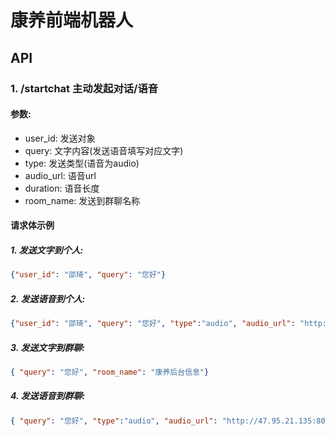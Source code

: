 # 康养前端机器人
## API
###  1. /startchat 主动发起对话/语音
#### 参数:
- user_id: 发送对象
- query: 文字内容(发送语音填写对应文字)
- type: 发送类型(语音为audio)
- audio_url: 语音url
- duration: 语音长度
- room_name: 发送到群聊名称
#### 请求体示例
##### 1. 发送文字到个人:
```json
{"user_id": "邵琦", "query": "您好"}
```
##### 2. 发送语音到个人:
```json
{"user_id": "邵琦", "query": "您好", "type":"audio", "audio_url": "http://47.95.21.135:8014/static/temp_audios/azure_2024-05-20T16-46-58-317Z.silk","duration":14.4}
```

##### 3. 发送文字到群聊:
```json
{ "query": "您好", "room_name": "康养后台信息"}
```

##### 4. 发送语音到群聊:
```json
{ "query": "您好", "type":"audio", "audio_url": "http://47.95.21.135:8014/static/temp_audios/azure_2024-05-20T16-46-58-317Z.silk","duration":14.4, "room_name": "康养后台信息"}
```